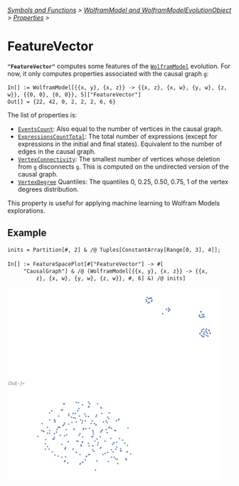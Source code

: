 ###### [Symbols and Functions](/README.md#symbols-and-functions) > [WolframModel and WolframModelEvolutionObject](../WolframModelAndWolframModelEvolutionObject.md) > [Properties](../WolframModelAndWolframModelEvolutionObject.md#properties) >

# FeatureVector

**`"FeatureVector"`** computes some features of the [`WolframModel`](/Documentation/SymbolsAndFunctions/WolframModelAndWolframModelEvolutionObject/WolframModelAndWolframModelEvolutionObject.md) evolution. For now, it only computes properties associated with the causal graph `g`:

```wl
In[] := WolframModel[{{x, y}, {x, z}} -> {{x, z}, {x, w}, {y, w}, {z, w}}, {{0, 0}, {0, 0}}, 5]["FeatureVector"]
Out[] = {22, 42, 0, 2, 2, 2, 6, 6}
```

The list of properties is:
- [`EventsCount`](/Documentation/SymbolsAndFunctions/WolframModelAndWolframModelEvolutionObject/Properties/EventCounts.md): Also equal to the number of vertices in the causal graph.
- [`ExpressionsCountTotal`](/Documentation/SymbolsAndFunctions/WolframModelAndWolframModelEvolutionObject/Properties/TotalElementCounts.md): The total number of expressions (except for expressions in the initial and final states). Equivalent to the number of edges in the causal graph.
- [`VertexConnectivity`](https://reference.wolfram.com/language/ref/VertexConnectivity.html): The smallest number of vertices whose deletion from `g` disconnects `g`. This is computed on the undirected version of the causal graph.
- [`VertexDegree`](https://reference.wolfram.com/language/ref/VertexDegree.html) Quantiles: The quantiles 0, 0.25, 0.50, 0.75, 1 of the vertex degrees distribution.

This property is useful for applying machine learning to Wolfram Models explorations.

## Example

```wl
inits = Partition[#, 2] & /@ Tuples[ConstantArray[Range[0, 3], 4]];

In[] := FeatureSpacePlot[#["FeatureVector"] -> #[
     "CausalGraph"] & /@ (WolframModel[{{x, y}, {x, z}} -> {{x,
         z}, {x, w}, {y, w}, {z, w}}, #, 6] &) /@ inits]
```

<img src="/Documentation/Images/FeatureVectorFeatureSpacePlot.png" width=478>
